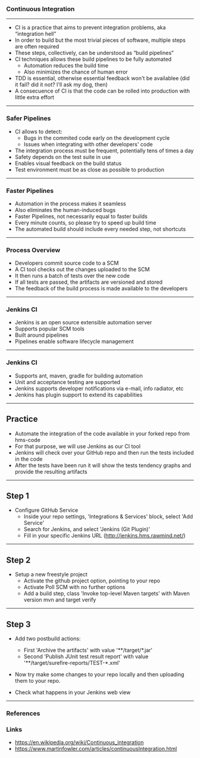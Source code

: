### Continuous Integration

---

- CI is a practice that aims to prevent integration problems, aka “integration hell”
- In order to build but the most trivial pieces of software, multiple steps are often required
- These steps, collectively, can be understood as “build pipelines”
- CI techniques allows these build pipelines to be fully automated
	- Automation reduces the build time
	- Also minimizes the chance of human error
- TDD is essential, otherwise essential feedback won't be availablee (did it fail? did it not? I'll ask my dog, then)
- A consecuence of CI is that the code can be rolled into production with little extra effort

---

### Safer Pipelines

- CI allows to detect:
	- Bugs in the commited code early on the development cycle
	- Issues when integrating with other developers' code
- The integration process must be frequent, potentially tens of times a day
- Safety depends on the test suite in use
- Enables visual feedback on the build status
- Test environment must be as close as possible to production

---

### Faster Pipelines

- Automation in the process makes it seamless
- Also eliminates the human-induced bugs
- Faster Pipelines, not necessarily equal to faster builds
- Every minute counts, so please try to speed up build time
- The automated build should include every needed step, not shortcuts

---

### Process Overview

- Developers commit source code to a SCM
- A CI tool checks out the changes uploaded to the SCM
- It then runs a batch of tests over the new code
- If all tests are passed, the artifacts are versioned and stored
- The feedback of the build process is made available to the developers

---

### Jenkins CI

- Jenkins is an open source extensible automation server
- Supports popular SCM tools 
- Built around pipelines
- Pipelines enable software lifecycle management

---

### Jenkins CI

- Supports ant, maven, gradle for building automation
- Unit and acceptance testing are supported 
- Jenkins supports developer notifications via e-mail, info radiator, etc
- Jenkins has plugin support to extend its capabilities

---

## Practice


- Automate the integration of the code available in your forked repo from hms-code
- For that purpose, we will use Jenkins as our CI tool
- Jenkins will check over your GitHub repo and then run the tests included in the code
- After the tests have been run it will show the tests tendency graphs and provide the resulting artifacts

---

## Step 1

- Configure GitHub Service
	- Inside your repo settings, 'Integrations & Services' block, select 'Add Service'
	- Search for Jenkins, and select 'Jenkins (Git Plugin)'
	- Fill in your specific Jenkins URL (http://jenkins.hms.rawmind.net/)

---

## Step 2

- Setup a new freestyle project
	- Activate the github project option, pointing to your repo
	- Activate Poll SCM with no further options
	- Add a build step, class 'Invoke top-level Maven targets' with Maven version mvn and target verify

---

## Step 3

- Add two postbuild actions:
	- First 'Archive the artifacts' with value '**/target/*.jar'
	- Second 'Publish JUnit test result report' with value '**/target/surefire-reports/TEST-*.xml'

- Now try make some changes to your repo locally and then uploading them to your repo.
- Check what happens in your Jenkins web view

---

### References

### Links

- https://en.wikipedia.org/wiki/Continuous_integration
- https://www.martinfowler.com/articles/continuousIntegration.html
